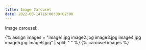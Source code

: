 ```yaml
---
title: Image Carousel
date: 2022-08-14T16:00:00+02:00
---
```


Image carousel:

<div style="width: 500px; height: 300px">
{% assign images = "image1.jpg image2.jpg image3.jpg image4.jpg image5.jpg image6.jpg" | split: " " %}
{% carousel images %}
</div>
